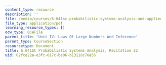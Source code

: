 ```yaml
---
content_type: resource
description: ''
file: /media/courses/6-041sc-probabilistic-systems-analysis-and-applied-probability-fall-2013/02fce22ae3fc617cbe06b13118c76a56_MIT6_041SCF13_rec22.pdf
file_type: application/pdf
learning_resource_types: []
ocw_type: OCWFile
parent_title: 'Unit IV: Laws Of Large Numbers And Inference'
parent_type: CourseSection
resourcetype: Document
title: 6.041SC Probabilistic Systems Analysis, Recitation 22
uid: 02fce22a-e3fc-617c-be06-b13118c76a56
---
```

